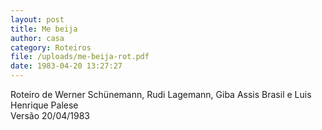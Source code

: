 ```yaml
---
layout: post
title: Me beija
author: casa
category: Roteiros
file: /uploads/me-beija-rot.pdf
date: 1983-04-20 13:27:27
---
```

Roteiro de Werner Schünemann, Rudi Lagemann, Giba Assis Brasil e Luis Henrique Palese\
Versão 20/04/1983